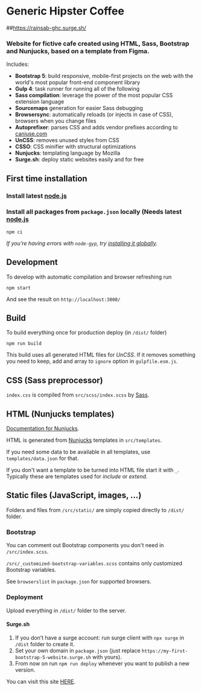 # Generic Hipster Coffee

##https://rainsab-ghc.surge.sh/

### Website for fictive cafe created using HTML, Sass, Bootstrap and Nunjucks, based on a template from Figma.

Includes:

-   **Bootstrap 5**: build responsive, mobile-first projects on the web with the world's most popular front-end component library
-   **Gulp 4**: task runner for running all of the following
-   **Sass compilation**: leverage the power of the most popular CSS extension language
-   **Sourcemaps** generation for easier Sass debugging
-   **Browsersync**: automatically reloads (or injects in case of CSS), browsers when you change files
-   **Autoprefixer**: parses CSS and adds vendor prefixes according to [caniuse.com]()
-   **UnCSS**: removes unused styles from CSS
-   **CSSO**: CSS minifier with structural optimizations
-   **Nunjucks**: templating language by Mozilla
-   **Surge.sh**: deploy static websites easily and for free

## First time installation

### Install latest [node.js](https://nodejs.org/)

### Install all packages from `package.json` locally (Needs latest [node.js](https://nodejs.org/)

```shell
npm ci
```

_If you’re having errors with `node-gyp`, try [installing it globally](https://github.com/nodejs/node-gyp#installation)._

## Development

To develop with automatic compilation and browser refreshing run

```shell
npm start
```

And see the result on `http://localhost:3000/`

## Build

To build everything once for production deploy (in `/dist/` folder)

```shell
npm run build
```

This build uses all generated HTML files for _UnCSS_. If it removes something you need to keep, add and array to `ignore` option in `gulpfile.esm.js`.

## CSS (Sass preprocessor)

`index.css` is compiled from `src/scss/index.scss` by [Sass](http://sass-lang.com/).


## HTML (Nunjucks templates)

[Documentation for Nunjucks](https://mozilla.github.io/nunjucks/templating.html).

HTML is generated from [Nunjucks](https://mozilla.github.io/nunjucks/) templates in `src/templates`.

If you need some data to be available in all templates, use `templates/data.json` for that.

If you don't want a template to be turned into HTML file start it with `_`. Typically these are templates used for _include_ or _extend_.

## Static files (JavaScript, images, …)

Folders and files from `/src/static/` are simply copied directly to `/dist/` folder.

### Bootstrap

You can comment out Bootstrap components you don't need in `/src/index.scss`.

`/src/_customized-bootstrap-variables.scss` contains only customized Bootstrap variables.

See `browserslist` in `package.json` for supported browsers.

### Deployment

Upload everything in `/dist/` folder to the server.

#### Surge.sh

1. If you don’t have a surge account: run surge client with `npx surge` in `/dist` folder to create it.
1. Set your own domain in `package.json` (just replace `https://my-first-bootstrap-5-website.surge.sh` with yours).
1. From now on run `npm run deploy` whenever you want to publish a new version.

You can visit this site [HERE](https://rainsab-ghc.surge.sh/).
